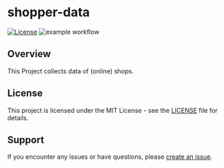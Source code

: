 # shopper-data
[![License](https://img.shields.io/badge/license-MIT-blue.svg)](LICENSE)
![example workflow](https://github.com/zugch/shopper-data/actions/workflows/main.yml/badge.svg)

## Overview

This Project collects data of (online) shops.

## License

This project is licensed under the MIT License - see the [LICENSE](LICENSE) file for details.

## Support

If you encounter any issues or have questions, please [create an issue](https://github.com/zugch/shopper-data/issues).
